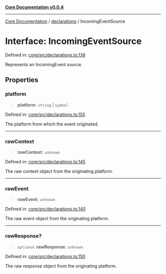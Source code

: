 [**Core Documentation v0.0.4**](../../README.md)

***

[Core Documentation](../../modules.md) / [declarations](../README.md) / IncomingEventSource

# Interface: IncomingEventSource

Defined in: [core/src/declarations.ts:136](https://github.com/stonemjs/core/blob/8c14a336c794eb98d8513b950cb1c2786962eaaf/src/declarations.ts#L136)

Represents an IncomingEvent source.

## Properties

### platform

> **platform**: `string` \| `symbol`

Defined in: [core/src/declarations.ts:155](https://github.com/stonemjs/core/blob/8c14a336c794eb98d8513b950cb1c2786962eaaf/src/declarations.ts#L155)

The platform from which the event originated.

***

### rawContext

> **rawContext**: `unknown`

Defined in: [core/src/declarations.ts:145](https://github.com/stonemjs/core/blob/8c14a336c794eb98d8513b950cb1c2786962eaaf/src/declarations.ts#L145)

The raw context object from the originating platform.

***

### rawEvent

> **rawEvent**: `unknown`

Defined in: [core/src/declarations.ts:140](https://github.com/stonemjs/core/blob/8c14a336c794eb98d8513b950cb1c2786962eaaf/src/declarations.ts#L140)

The raw event object from the originating platform.

***

### rawResponse?

> `optional` **rawResponse**: `unknown`

Defined in: [core/src/declarations.ts:150](https://github.com/stonemjs/core/blob/8c14a336c794eb98d8513b950cb1c2786962eaaf/src/declarations.ts#L150)

The raw response object from the originating platform.
